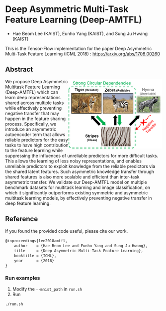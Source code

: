 # Deep Asymmetric Multi-Task Feature Learning (Deep-AMTFL)
+ Hae Beom Lee (KAIST), Eunho Yang (KAIST), and Sung Ju Hwang (KAIST)

This is the Tensor-Flow implementation for the paper Deep Asymmetric Multi-Task Feature Learning (ICML 2018) : https://arxiv.org/abs/1708.00260

## Abstract
<img align="right" width="300" src="https://github.com/haebeom-lee/amtfl/blob/master/concept.png">
We propose Deep Asymmetric Multitask Feature Learning (Deep-AMTFL) which can learn deep representations shared across multiple tasks while effectively preventing negative transfer that may happen in the feature sharing process. Specifically, we introduce an asymmetric autoencoder term that allows reliable predictors for the easy tasks to have high contribution to the feature learning while suppressing the influences of unreliable predictors for more difficult tasks. This allows the learning of less noisy representations, and enables unreliable predictors to exploit knowledge from the reliable predictors via the shared latent features. Such asymmetric knowledge transfer through shared features is also more scalable and efficient than inter-task asymmetric transfer. We validate our Deep-AMTFL model on multiple benchmark datasets for multitask learning and image classification, on which it significantly outperforms existing symmetric and asymmetric multitask learning models, by effectively preventing negative transfer in deep feature learning.

## Reference

If you found the provided code useful, please cite our work.

```
@inproceedings{lee2018amtfl,
    author    = {Hae Beom Lee and Eunho Yang and Sung Ju Hwang},
    title     = {Deep Asymmetric Multi-Task Feature Learning},
    booktitle = {ICML},
    year      = {2018}
}
```

### Run examples
1. Modify the ```--mnist_path``` in ```run.sh```
2. Run 
```
./run.sh
```
